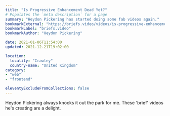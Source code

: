 ```yaml
---
title: "Is Progressive Enhancement Dead Yet?"
# Populates the `meta description` for a page
summary: "Heydon Pickering has started doing some fab videos again."
bookmarkExternal: "https://briefs.video/videos/is-progressive-enhancement-dead-yet/"
bookmarkLabel: "briefs.video"
bookmarkAuthor: "Heydon Pickering"

date: 2021-01-06T11:54:00
updated: 2021-12-21T19:02:00

location:
  locality: "Crawley"
  country-name: "United Kingdom"
category:
- "web"
- "frontend"

eleventyExcludeFromCollections: false
---
```


Heydon Pickering always knocks it out the park for me. These 'brief' videos he's creating are a delight.



